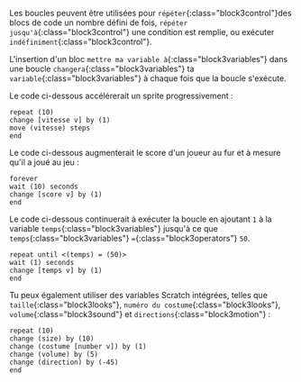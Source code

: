 Les boucles peuvent être utilisées pour `répéter`{:class="block3control"}des blocs de code un nombre défini de fois, `répéter jusqu'à`{:class="block3control"} une condition est remplie, ou exécuter `indéfiniment`{:class="block3control"}.

L'insertion d'un bloc `mettre ma variable à`{:class="block3variables"} dans une boucle `changera`{:class="block3variables"} ta `variable`{:class="block3variables"} à chaque fois que la boucle s'exécute.

Le code ci-dessous accélérerait un sprite progressivement :

```blocks3
repeat (10)
change [vitesse v] by (1)
move (vitesse) steps
end
```

Le code ci-dessous augmenterait le score d'un joueur au fur et à mesure qu'il a joué au jeu :

```blocks3
forever
wait (10) seconds
change [score v] by (1)
end
```

Le code ci-dessous continuerait à exécuter la boucle en ajoutant `1` à la variable `temps`{:class="block3variables"} jusqu'à ce que `temps`{:class="block3variables"} `=`{:class="block3operators"} `50`.

```blocks3
repeat until <(temps) = (50)>
wait (1) seconds
change [temps v] by (1)
end
```

Tu peux également utiliser des variables Scratch intégrées, telles que `taille`{:class="block3looks"}, `numéro du costume`{:class="block3looks"}, `volume`{:class="block3sound"} et `directions`{:class="block3motion"} :

```blocks3
repeat (10)
change (size) by (10)
change (costume [number v]) by (1)
change (volume) by (5)
change (direction) by (-45)
end
```  


